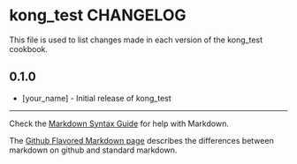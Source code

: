 kong_test CHANGELOG
===================

This file is used to list changes made in each version of the kong_test cookbook.

0.1.0
-----
- [your_name] - Initial release of kong_test

- - -
Check the [Markdown Syntax Guide](http://daringfireball.net/projects/markdown/syntax) for help with Markdown.

The [Github Flavored Markdown page](http://github.github.com/github-flavored-markdown/) describes the differences between markdown on github and standard markdown.
